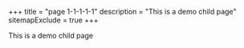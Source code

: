 +++
title = "page 1-1-1-1-1"
description = "This is a demo child page"
sitemapExclude = true
+++

This is a demo child page